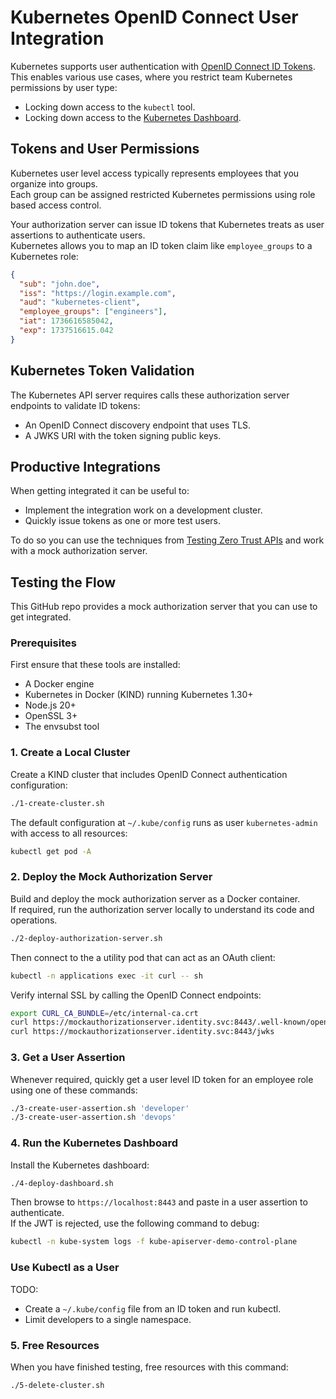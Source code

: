 # Kubernetes OpenID Connect User Integration

Kubernetes supports user authentication with [OpenID Connect ID Tokens](https://kubernetes.io/docs/reference/access-authn-authz/authentication/#openid-connect-tokens).\
This enables various use cases, where you restrict team Kubernetes permissions by user type:

- Locking down access to the `kubectl` tool.
- Locking down access to the [Kubernetes Dashboard](https://kubernetes.io/docs/tasks/access-application-cluster/web-ui-dashboard/).

## Tokens and User Permissions

Kubernetes user level access typically represents employees that you organize into groups.\
Each group can be assigned restricted Kubernetes permissions using role based access control.

Your authorization server can issue ID tokens that Kubernetes treats as user assertions to authenticate users.\
Kubernetes allows you to map an ID token claim like `employee_groups` to a Kubernetes role:

```json
{
  "sub": "john.doe",
  "iss": "https://login.example.com",
  "aud": "kubernetes-client",
  "employee_groups": ["engineers"],
  "iat": 1736616585042,
  "exp": 1737516615.042
}
```

## Kubernetes Token Validation

The Kubernetes API server requires calls these authorization server endpoints to validate ID tokens:

- An OpenID Connect discovery endpoint that uses TLS.
- A JWKS URI with the token signing public keys.

## Productive Integrations

When getting integrated it can be useful to:

- Implement the integration work on a development cluster.
- Quickly issue tokens as one or more test users.

To do so you can use the techniques from [Testing Zero Trust APIs](https://curity.io/resources/learn/testing-zero-trust-apis/) and work with a mock authorization server.

## Testing the Flow

This GitHub repo provides a mock authorization server that you can use to get integrated.

### Prerequisites

First ensure that these tools are installed:

- A Docker engine
- Kubernetes in Docker (KIND) running Kubernetes 1.30+
- Node.js 20+
- OpenSSL 3+
- The envsubst tool

### 1. Create a Local Cluster

Create a KIND cluster that includes OpenID Connect authentication configuration:

```bash
./1-create-cluster.sh
```

The default configuration at `~/.kube/config` runs as user `kubernetes-admin` with access to all resources:

```bash
kubectl get pod -A
```

### 2. Deploy the Mock Authorization Server

Build and deploy the mock authorization server as a Docker container.\
If required, run the authorization server locally to understand its code and operations.

```bash
./2-deploy-authorization-server.sh
```

Then connect to the a utility pod that can act as an OAuth client:

```bash
kubectl -n applications exec -it curl -- sh
```

Verify internal SSL by calling the OpenID Connect endpoints:

```bash
export CURL_CA_BUNDLE=/etc/internal-ca.crt
curl https://mockauthorizationserver.identity.svc:8443/.well-known/openid-configuration
curl https://mockauthorizationserver.identity.svc:8443/jwks
```

### 3. Get a User Assertion

Whenever required, quickly get a user level ID token for an employee role using one of these commands:

```bash
./3-create-user-assertion.sh 'developer'
./3-create-user-assertion.sh 'devops'
```

### 4. Run the Kubernetes Dashboard

Install the Kubernetes dashboard:

```bash
./4-deploy-dashboard.sh
```

Then browse to `https://localhost:8443` and paste in a user assertion to authenticate.\
If the JWT is rejected, use the following command to debug:

```bash
kubectl -n kube-system logs -f kube-apiserver-demo-control-plane
```

### Use Kubectl as a User

TODO: 

- Create a `~/.kube/config` file from an ID token and run kubectl.
- Limit developers to a single namespace.

### 5. Free Resources

When you have finished testing, free resources with this command:

```bash
./5-delete-cluster.sh
```
